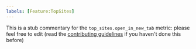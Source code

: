```yaml
---
labels: [Feature:TopSites]
---
```


This is a stub commentary for the `top_sites.open_in_new_tab` metric: please feel free to edit (read the
[contributing guidelines](https://github.com/mozilla/glean-annotations/blob/main/CONTRIBUTING.md)
if you haven't done this before)
